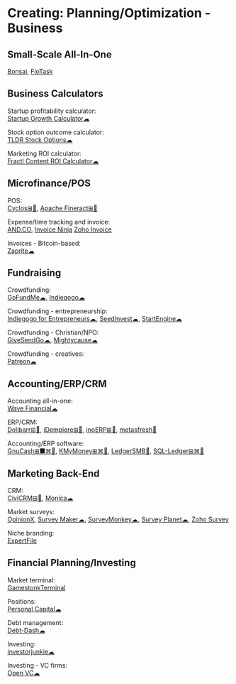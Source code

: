 # Creating: Planning/Optimization - Business

## Small-Scale All-In-One

[Bonsai](https://www.hellobonsai.com/),
[FloTask](https://flotask.webflow.io/)

## Business Calculators

Startup profitability calculator:  
[Startup Growth Calculator☁](http://growth.tlb.org/#)

Stock option outcome calculator:  
[TLDR Stock Options☁](https://tldroptions.io/)

Marketing ROI calculator:  
[Fractl Content ROI Calculator☁](http://frac.tl/content-roi-calc/)

## Microfinance/POS

POS:  
[Cyclos⊞🐧](https://www.cyclos.org/),
[Apache Fineract⊞🐧](https://github.com/apache/fineract)

Expense/time tracking and invoice:  
[AND.CO](https://www.and.co/),
[Invoice Ninja](https://www.invoiceninja.com/)
[Zoho Invoice](https://www.zoho.com/invoice/)

Invoices - Bitcoin-based:  
[Zaprite☁](https://zaprite.com/)

## Fundraising

Crowdfunding:  
[GoFundMe☁](https://www.gofundme.com/),
[Indiegogo☁](https://www.indiegogo.com/)

Crowdfunding - entrepreneurship:  
[Indiegogo for Entrepreneurs☁](https://entrepreneur.indiegogo.com/),
[SeedInvest☁](https://www.seedinvest.com/),
[StartEngine☁](https://www.startengine.com/)

Crowdfunding - Christian/NPO:  
[GiveSendGo☁](https://www.givesendgo.com/),
[Mightycause☁](https://www.mightycause.com/)

Crowdfunding - creatives:  
[Patreon☁](https://www.patreon.com/)

## Accounting/ERP/CRM

Accounting all-in-one:  
[Wave Financial☁](https://www.waveapps.com)

ERP/CRM:  
[Dolibarr⊞🐧](https://www.dolibarr.org/),
[iDempiere⊞🐧](https://www.idempiere.org/),
[inoERP⊞🐧](http://www.inoideas.org/),
[metasfresh🐧](https://metasfresh.com/en)

Accounting/ERP software:  
[GnuCash⊞■⌘🐧](https://www.gnucash.org/),
[KMyMoney⊞⌘🐧](https://kmymoney.org/),
[LedgerSMB🐧](https://ledgersmb.org/),
[SQL-Ledger⊞⌘🐧](https://www.sql-ledger.com/)

## Marketing Back-End

CRM:  
[CiviCRM⊞🐧](https://civicrm.org/),
[Monica☁](https://github.com/monicahq/monica)

Market surveys:  
[OpinionX](https://www.opinionx.co/),
[Survey Maker☁](https://www.survey-maker.com/),
[SurveyMonkey☁](https://www.surveymonkey.com/),
[Survey Planet☁](https://surveyplanet.com/),
[Zoho Survey](https://www.zoho.com/survey/)

Niche branding:  
[ExpertFile](https://expertfile.com/)

## Financial Planning/Investing

Market terminal:  
[GamestonkTerminal](https://github.com/DidierRLopes/GamestonkTerminal)

Positions:  
[Personal Capital☁](https://www.personalcapital.com/)

Debt management:  
[Debt-Dash☁](https://www.debt-dash.io/)

Investing:  
[investorjunkie☁](https://investorjunkie.com/)

Investing - VC firms:  
[Open VC☁](https://www.openvc.app/)
